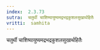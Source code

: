 ```yaml
---
index:  2.3.73
sutra:  चतुर्थी चाशिष्यायुष्यमद्रभद्रकुशलसुखार्थहितैः
vritti:  samhita 
---
```


चतुर्थी चाशिष्यायुष्यमद्रभद्रकुशलसुखार्थहितैः

